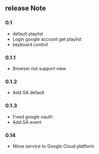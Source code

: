 ## release Note

### 0.1

* default playlist
* Login google account get playlist
* keyboard control

### 0.1.1

* Browser not support view

### 0.1.2

* Add GA default

### 0.1.3

* Fixed google oauth
* Add GA event

### 0.14

* Move service to Google Cloud platform
